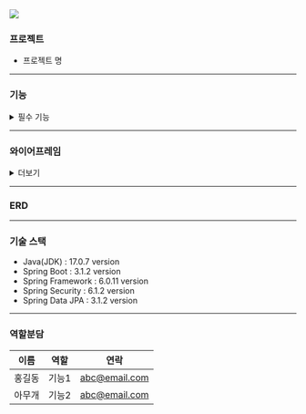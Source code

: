 <img src="https://capsule-render.vercel.app/api?type=waving&color=BDBDC8&height=150&width=600&section=header&text=README_PRAC&fontSize=40" />

### 프로젝트
* 프로젝트 명
<hr/>

### 기능
<details>
<summary>필수 기능</summary>
  
- **기능1**
    - [ ]  
    - [ ]  
- **기능2**
    - [ ]  
    - [ ]  
- **기능3**
    - [ ]  
    - [ ]  
- **기능4**
    - [ ]  
    - [ ]  
</details>

<hr/>

### 와이어프레임
<details>
<summary>더보기</summary>

</details>
<hr/>

### ERD

<hr/>

### 기술 스택
* Java(JDK) : 17.0.7 version
* Spring Boot : 3.1.2 version
* Spring Framework : 6.0.11 version
* Spring Security : 6.1.2 version
* Spring Data JPA : 3.1.2 version

<hr/>

### 역할분담    
| 이름 | 역할 | 연락
| --- | --- | --- |
| 홍길동 | 기능1 | abc@email.com
| 아무개 | 기능2 | abc@email.com

